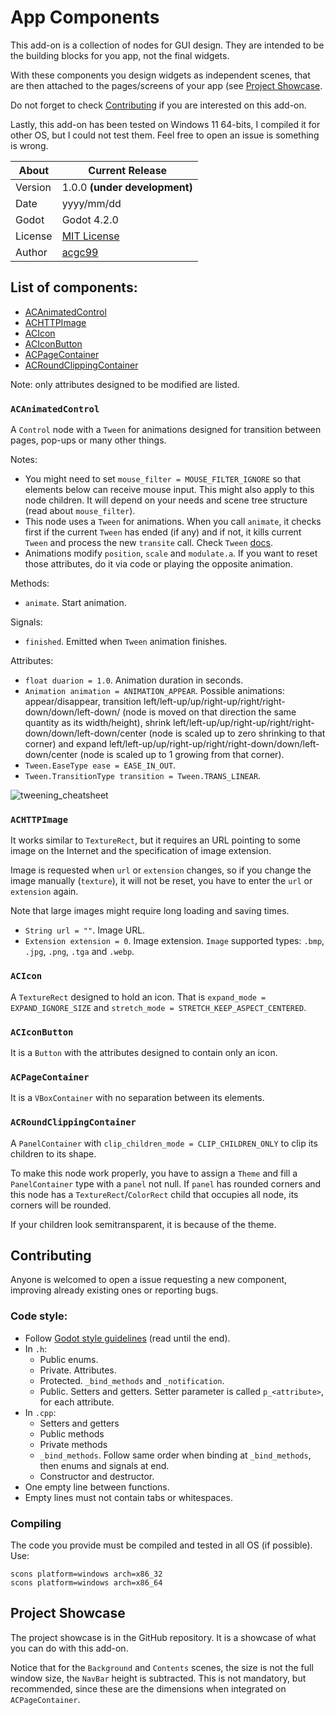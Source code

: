 # App Components

This add-on is a collection of nodes for GUI design. They are intended to be the building blocks for you app, not the final widgets.

With these components you design widgets as independent scenes, that are then attached to the pages/screens of your app (see [Project Showcase](#projectshowcase).

Do not forget to check [Contributing](#contributing) if you are interested on this add-on.

Lastly, this add-on has been tested on Windows 11 64-bits, I compiled it for other OS, but I could not test them. Feel free to open an issue is something is wrong.

| About      | Current Release                     |
|------------|-------------------------------------|
| Version    | 1.0.0 **(under development)**       |
| Date       | yyyy/mm/dd                          |
| Godot      | Godot 4.2.0                         |
| License    | [MIT License](./LICENSE.md)     |
| Author     | [acgc99](https://github.com/acgc99) |

## List of components:
- [ACAnimatedControl](#acanimatedcontrol)
- [ACHTTPImage](#achttpimage)
- [ACIcon](#acicon)
- [ACIconButton](#aciconbutton)
- [ACPageContainer](#acpagecontainer)
- [ACRoundClippingContainer](#acroundclippingcontainer)

Note: only attributes designed to be modified are listed.

### `ACAnimatedControl` <a name="acanimatedcontrol"></a>

A `Control` node with a `Tween` for animations designed for transition between pages, pop-ups or many other things.

Notes:
- You might need to set `mouse_filter = MOUSE_FILTER_IGNORE` so that elements below can receive mouse input. This might also apply to this node children. It will depend on your needs and scene tree structure (read about `mouse_filter`).
- This node uses a `Tween` for animations. When you call `animate`, it checks first if the current `Tween` has ended (if any) and if not, it kills current `Tween` and process the new `transite` call. Check `Tween` [docs](https://docs.godotengine.org/en/stable/classes/class_tween.html).
- Animations modify `position`, `scale` and `modulate.a`. If you want to reset those attributes, do it via code or playing the opposite animation.

Methods:
- `animate`. Start animation.

Signals:
- `finished`. Emitted when `Tween` animation finishes.

Attributes:
- `float duarion = 1.0`. Animation duration in seconds.
- `Animation animation = ANIMATION_APPEAR`. Possible animations: appear/disappear, transition left/left-up/up/right-up/right/right-down/down/left-down/ (node is moved on that direction the same quantity as its width/height), shrink left/left-up/up/right-up/right/right-down/down/left-down/center (node is scaled up to zero shrinking to that corner) and expand left/left-up/up/right-up/right/right-down/down/left-down/center (node is scaled up to 1 growing from that corner).
- `Tween.EaseType ease = EASE_IN_OUT`.
- `Tween.TransitionType transition = Tween.TRANS_LINEAR`.

![tweening_cheatsheet](https://raw.githubusercontent.com/godotengine/godot-docs/master/img/tween_cheatsheet.webp) 

### `ACHTTPImage` <a name="achttpimage"></a>

It works similar to `TextureRect`, but it requires an URL pointing to some image on the Internet and the specification of image extension.

Image is requested when `url` or `extension` changes, so if you change the image manually (`texture`), it will not be reset, you have to enter the `url` or `extension` again.

Note that large images might require long loading and saving times.

- `String url = ""`. Image URL.
- `Extension extension = 0`. Image extension. `Image` supported types: `.bmp`, `.jpg`, `.png`, `.tga` and `.webp`.

### `ACIcon` <a name="acicon"></a>

A `TextureRect` designed to hold an icon. That is `expand_mode = EXPAND_IGNORE_SIZE` and `stretch_mode = STRETCH_KEEP_ASPECT_CENTERED`.

### `ACIconButton` <a name="aciconbutton"></a>

It is a `Button` with the attributes designed to contain only an icon.

### `ACPageContainer` <a name="acpagecontainer"></a>

It is a `VBoxContainer` with no separation between its elements.

### `ACRoundClippingContainer` <a name="acroundclippingcontainer"></a>

A `PanelContainer` with `clip_children_mode = CLIP_CHILDREN_ONLY` to clip its children to its shape.

To make this node work properly, you have to assign a `Theme` and fill a `PanelContainer` type with a `panel` not null. If `panel` has rounded corners and this node has a `TextureRect`/`ColorRect` child that occupies all node, its corners will be rounded.

If your children look semitransparent, it is because of the theme.

## Contributing <a name="contributing"></a>

Anyone is welcomed to open a issue requesting a new component, improving already existing ones or reporting bugs.

### Code style:

- Follow [Godot style guidelines](https://docs.godotengine.org/en/stable/contributing/development/code_style_guidelines.html) (read until the end).
- In `.h`:
  - Public enums.
  - Private. Attributes.
  - Protected. `_bind_methods` and `_notification`.
  - Public. Setters and getters. Setter parameter is called `p_<attribute>`, for each attribute.
- In `.cpp`:
  - Setters and getters
  - Public methods
  - Private methods
  - `_bind_methods`. Follow same order when binding at `_bind_methods`, then enums and signals at end.
  - Constructor and destructor.
- One empty line between functions.
- Empty lines must not contain tabs or whitespaces.

### Compiling

The code you provide must be compiled and tested in all OS (if possible). Use:
```
scons platform=windows arch=x86_32
scons platform=windows arch=x86_64
```

## Project Showcase <a name="projectshowcase"></a>

The project showcase is in the GitHub repository. It is a showcase of what you can do with this add-on.

Notice that for the `Background` and `Contents` scenes, the size is not the full window size, the `NavBar` height is subtracted. This is not mandatory, but recommended, since these are the dimensions when integrated on `ACPageContainer`.